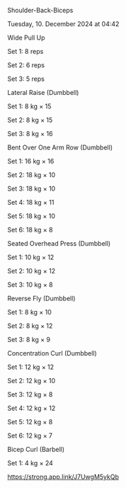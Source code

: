 Shoulder-Back-Biceps

Tuesday, 10. December 2024 at 04:42

Wide Pull Up

Set 1: 8 reps

Set 2: 6 reps

Set 3: 5 reps

Lateral Raise (Dumbbell)

Set 1: 8 kg × 15

Set 2: 8 kg × 15

Set 3: 8 kg × 16

Bent Over One Arm Row (Dumbbell)

Set 1: 16 kg × 16

Set 2: 18 kg × 10

Set 3: 18 kg × 10

Set 4: 18 kg × 11

Set 5: 18 kg × 10

Set 6: 18 kg × 8

Seated Overhead Press (Dumbbell)

Set 1: 10 kg × 12

Set 2: 10 kg × 12

Set 3: 10 kg × 8

Reverse Fly (Dumbbell)

Set 1: 8 kg × 10

Set 2: 8 kg × 12

Set 3: 8 kg × 9

Concentration Curl (Dumbbell)

Set 1: 12 kg × 12

Set 2: 12 kg × 10

Set 3: 12 kg × 8

Set 4: 12 kg × 12

Set 5: 12 kg × 8

Set 6: 12 kg × 7

Bicep Curl (Barbell)

Set 1: 4 kg × 24

 <https://strong.app.link/J7UwgM5ykQb>
